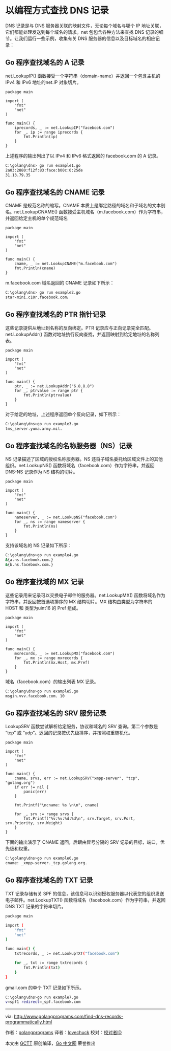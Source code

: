 # 以编程方式查找 DNS 记录

DNS 记录是与 DNS 服务器关联的映射文件，无论每个域名与哪个 IP 地址关联，它们都能处理发送到每个域名的请求。net 包包含各种方法来查找 DNS 记录的细节。让我们运行一些示例，收集有关 DNS 服务器的信息以及目标域名的相应记录：

## Go 程序查找域名的 A 记录

net.LookupIP() 函数接受一个字符串（domain-name）并返回一个包含主机的 IPv4 和 IPv6 地址的net.IP 对象切片。

```golang
package main

import (
    "fmt"
    "net"
)

func main() {
    iprecords, _ := net.LookupIP("facebook.com")
    for _, ip := range iprecords {
        fmt.Println(ip)
    }
}
```

上述程序的输出列出了以 IPv4 和 IPv6 格式返回的 facebook.com 的 A 记录。

```bash
C:\golang\dns> go run example1.go
2a03:2880:f12f:83:face:b00c:0:25de
31.13.79.35
```

## Go 程序查找域名的 CNAME 记录

CNAME 是规范名称的缩写。CNAME 本质上是绑定路径的域名和子域名的文本别名。net.LookupCNAME()  函数接受主机域名（m.facebook.com）作为字符串，并返回给定主机的单个规范域名

```golang
package main

import (
    "fmt"
    "net"
)

func main() {
    cname, _ := net.LookupCNAME("m.facebook.com")
    fmt.Println(cname)
}
```

m.facebook.com 域名返回的 CNAME 记录如下所示：

```bash
C:\golang\dns> go run example2.go
star-mini.c10r.facebook.com。
```

## Go 程序查找域名的 PTR 指针记录

这些记录提供从地址到名称的反向绑定。PTR 记录应与正向记录完全匹配。net.LookupAddr() 函数对地址执行反向查找，并返回映射到给定地址的名称列表。

```golang
package main

import (
    "fmt"
    "net"
)

func main() {
    ptr, _ := net.LookupAddr("6.8.8.8")
    for _, ptrvalue := range ptr {
        fmt.Println(ptrvalue)
    }
}
```

对于给定的地址，上述程序返回单个反向记录，如下所示：

```bash
C:\golang\dns>go run example3.go
tms_server.yuma.army.mil.
```

## Go 程序查找域名的名称服务器（NS）记录

NS 记录描述了区域的授权名称服务器。NS 还将子域名委托给区域文件上的其他组织。net.LookupNS() 函数将域名（facebook.com）作为字符串，并返回 DNS-NS 记录作为 NS 结构的切片。

```golang
package main

import (
    "fmt"
    "net"
)

func main() {
    nameserver, _ := net.LookupNS("facebook.com")
    for _, ns := range nameserver {
        fmt.Println(ns)
    }
}
```

支持该域名的 NS 记录如下所示：

```bash
C:\golang\dns>go run example4.go
&{a.ns.facebook.com.}
&{b.ns.facebook.com.}
```

## Go 程序查找域的 MX 记录

这些记录用来记录可以交换电子邮件的服务器。net.LookupMX() 函数将域名作为字符串，并返回按首选项排序的 MX 结构切片。MX 结构由类型为字符串的 HOST 和 类型为uint16 的 Pref 组成。

```golang
package main

import (
    "fmt"
    "net"
)

func main() {
    mxrecords, _ := net.LookupMX("facebook.com")
    for _, mx := range mxrecords {
        fmt.Println(mx.Host, mx.Pref)
    }
}
```

域名（facebook.com）的输出列表 MX 记录。

```bash
C:\golang\dns>go run example5.go
msgin.vvv.facebook.com. 10
```

## Go 程序查找域名的 SRV 服务记录

LookupSRV 函数尝试解析给定服务，协议和域名的 SRV 查询。第二个参数是 “tcp” 或 “udp”。返回的记录按优先级排序，并按照权重随机化。

```golang
package main

import (
    "fmt"
    "net"
)

func main() {
    cname, srvs, err := net.LookupSRV("xmpp-server", "tcp", "golang.org")
    if err != nil {
        panic(err)
    }

    fmt.Printf("\ncname: %s \n\n", cname)

    for _, srv := range srvs {
        fmt.Printf("%v:%v:%d:%d\n", srv.Target, srv.Port, srv.Priority, srv.Weight)
    }
}
```

下面的输出演示了 CNAME 返回，后跟由冒号分隔的 SRV 记录的目标，端口，优先级和权重。

```bash
C:\golang\dns>go run example6.go
cname: _xmpp-server._tcp.golang.org.
```

## Go 程序查找域名的 TXT 记录

TXT 记录存储有关 SPF 的信息，该信息可以识别授权服务器以代表您的组织发送电子邮件。net.LookupTXT() 函数将域名（facebook.com）作为字符串，并返回 DNS TXT 记录的字符串切片。

```bash
package main

import (
    "fmt"
    "net"
)

func main() {
    txtrecords, _ := net.LookupTXT("facebook.com")

    for _, txt := range txtrecords {
        fmt.Println(txt)
    }
}
```

gmail.com 的单个 TXT 记录如下所示。

```bash
C:\golang\dns>go run example7.go
v=spf1 redirect=_spf.facebook.com
```

---

via: <http://www.golangprograms.com/find-dns-records-programmatically.html>

作者：[golangprograms](http://www.golangprograms.com)
译者：[lovechuck](https://github.com/lovechuck)
校对：[校对者ID](https://github.com/校对者ID)

本文由 [GCTT](https://github.com/studygolang/GCTT) 原创编译，[Go 中文网](https://studygolang.com/) 荣誉推出

